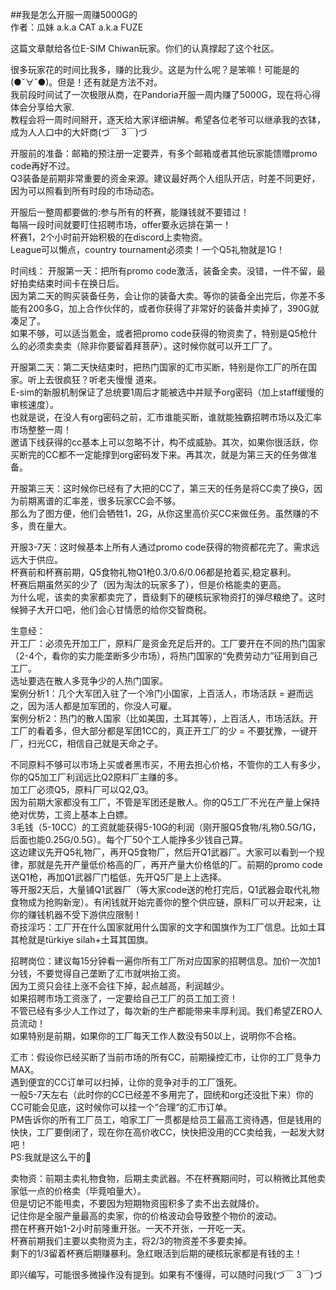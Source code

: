 ##我是怎么开服一周赚5000G的  
作者：瓜妹 a.k.a CAT a.k.a FUZE  

这篇文章献给各位E-SIM Chiwan玩家。你们的认真撑起了这个社区。    

很多玩家花的时间比我多，赚的比我少。这是为什么呢？是笨嘛！可能是的(●ˇ∀ˇ●)。但是！还有就是方法不对。  
我前段时间试了一次极限从商，在Pandoria开服一周内赚了5000G，现在将心得体会分享给大家.  
教程会将一周时间掰开，逐天给大家详细讲解。希望各位老爷可以继承我的衣钵，成为人人口中的大奸商(づ￣ 3￣)づ  

开服前的准备：邮箱的预注册一定要弄，有多个邮箱或者其他玩家能馈赠promo code再好不过。  
Q3装备是前期非常重要的资金来源。建议最好两个人组队开店，时差不同更好，因为可以照看到所有时段的市场动态。  

开服后一整周都要做的:参与所有的杯赛，能赚钱就不要错过！  
每隔一段时间就要盯住招聘市场，offer要永远排在第一！  
杯赛1，2个小时前开始积极的在discord上卖物资。  
League可以懒点，country tournament必须卖！一个Q5礼物就是1G！  

时间线：
开服第一天：把所有promo code激活，装备全卖。没错，一件不留，最好拍卖结束时间卡在换日后。  
因为第二天的购买装备任务，会让你的装备大卖。等你的装备全出完后，你差不多能有200多G，加上合作伙伴的，或者你获得了非常好的装备并卖掉了，390G就凑足了。  
如果不够，可以适当氪金，或者把promo code获得的物资卖了，特别是Q5枪什么的必须卖卖卖（除非你要留着拜菩萨）。这时候你就可以开工厂了。  

开服第二天：第二天快结束时，把热门国家的汇市买断，特别是你工厂的所在国家。听上去很疯狂？听老夫慢慢 道来。  
E-sim的新服机制保证了总统要1周后才能被选中并赋予org密码（加上staff缓慢的审核速度）。  
也就是说，在没人有org密码之前，汇市谁能买断，谁就能独霸招聘市场以及汇率市场整整一周！  
邀请下线获得的cc基本上可以忽略不计，构不成威胁。其次，如果你很活跃，你买断完的CC都不一定能撑到org密码发下来。再其次，就是为第三天的任务做准备。  

开服第三天：这时候你已经有了大把的CC了，第三天的任务是将CC卖了换G，因为前期离谱的汇率差，很多玩家CC会不够。  
那么为了图方便，他们会牺牲1，2G，从你这里高价买CC来做任务。虽然赚的不多，贵在量大。  

开服3-7天：这时候基本上所有人通过promo code获得的物资都花完了。需求远远大于供应。  
杯赛前和杯赛前期，Q5食物礼物Q1枪0.3/0.6/0.06都是抢着买,稳定暴利。  
杯赛后期虽然买的少了（因为淘汰的玩家多了），但是价格能卖的更高。  
为什么呢，该卖的卖家都卖完了，晋级剩下的硬核玩家物资打的弹尽粮绝了。这时候狮子大开口吧，他们会心甘情愿的给你交智商税。  

生意经：  
开工厂：必须先开加工厂，原料厂是资金充足后开的。工厂要开在不同的热门国家（2-4个，看你的实力能垄断多少市场），将热门国家的“免费劳动力”征用到自己工厂。  
选址要选在散人多竞争少的人热门国家。  
案例分析1：几个大军团入驻了一个冷门小国家，上百活人，市场活跃 = 避而远之，因为活人都是加军团的，你没人可雇。  
案例分析2：热门的散人国家（比如美国，土耳其等），上百活人，市场活跃。开工厂的看着多，但大部分都是军团1CC的，真正开工厂的少 = 不要犹豫，一键开厂，扫光CC，相信自己就是天命之子。  

不同原料不够可以市场上买或者黑市买，不用去担心价格，不管你的工人有多少，你的Q5加工厂利润远比Q2原料厂主赚的多。  
加工厂必须Q5，原料厂可以Q2,Q3。  
因为前期大家都没有工厂，不管是军团还是散人。你的Q5工厂不光在产量上保持绝对优势，工资上基本上白嫖。  
3毛钱（5-10CC）的工资就能获得5-10G的利润（刚开服Q5食物/礼物0.5G/1G，后面也能0.25G/0.5G）。每个厂50个工人能挣多少钱自己算。  
这边建议先开Q5礼物厂，再开Q5食物厂，然后开Q1武器厂。大家可以看到一个规律，那就是先开产量低价格高的厂，再开产量大价格低的厂。前期的promo code送Q1枪，再加Q1武器厂门槛低，先开Q5厂是上上选择。  
等开服2天后，大量铺Q1武器厂（等大家code送的枪打完后，Q1武器会取代礼物食物成为抢购新宠）。有闲钱就开始完善你的整个供应链，原料厂可以开起来，让你的赚钱机器不受下游供应限制！  
	奇技淫巧：工厂开在什么国家就用什么国家的文字和国旗作为工厂信息。比如土耳其枪就是türkiye silah+土耳其国旗。  

招聘岗位：建议每15分钟看一遍你所有工厂所对应国家的招聘信息。加价一次加1分钱，不要觉得自己垄断了汇市就哄抬工资。  
因为工资只会往上涨不会往下掉，起点越高，利润越少。  
如果招聘市场工资涨了，一定要给自己工厂的员工加工资！  
不管已经有多少人工作过了，每次新的生产都能带来丰厚利润。我们希望ZERO人员流动！  
如果特别是前期，如果你的工厂每天工作人数没有50以上，说明你不合格。  

汇市：假设你已经买断了当前市场的所有CC，前期操控汇市，让你的工厂竞争力MAX。  
遇到便宜的CC订单可以扫掉，让你的竞争对手的工厂饿死。  
一般5-7天左右（此时你的CC已经差不多用完了，囧统和org还没批下来）你的CC可能会见底，这时候你可以挂一个“合理“的汇市订单。  
PM告诉你的所有工厂员工，咱家工厂一贯都是给员工最高工资待遇，但是钱用的快快，工厂要倒闭了，现在你在高价收CC，快快把没用的CC卖给我，一起发大财吧！   
PS:我就是这么干的🤭  

卖物资：前期主卖礼物食物，后期主卖武器。不在杯赛期间时，可以稍微比其他卖家低一点的价格卖（毕竟咱量大）。  
但是切记不能甩卖，不要因为短期物资囤积多了卖不出去就降价。  
记住你是全服产量最高的卖家，你的价格波动会导致整个物价的波动。  
攒在杯赛开始1-2小时前隆重开张。一天不开张，一开吃一天。  
杯赛前期我们主要以卖物资为主，将2/3的物资差不多要卖掉。  
剩下的1/3留着杯赛后期赚暴利。急红眼活到后期的硬核玩家都是有钱的主！  

即兴编写，可能很多微操作没有提到。如果有不懂得，可以随时问我(づ￣ 3￣)づ  




